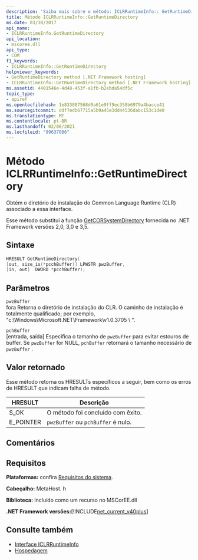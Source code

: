 ```yaml
---
description: 'Saiba mais sobre o método: ICLRRuntimeInfo:: GetRuntimeDirectory'
title: Método ICLRRuntimeInfo::GetRuntimeDirectory
ms.date: 03/30/2017
api_name:
- ICLRRuntimeInfo.GetRuntimeDirectory
api_location:
- mscoree.dll
api_type:
- COM
f1_keywords:
- ICLRRuntimeInfo::GetRuntimeDirectory
helpviewer_keywords:
- GetRuntimeDirectory method [.NET Framework hosting]
- ICLRRuntimeInfo::GetRuntimeDirectory method [.NET Framework hosting]
ms.assetid: 4401546e-4d48-453f-a1fb-b2ebda54df5c
topic_type:
- apiref
ms.openlocfilehash: 1e833887568d0a61e9ff9ec358b6979a4bacce41
ms.sourcegitcommit: ddf7edb67715a5b9a45e3dd44536dabc153c1de0
ms.translationtype: MT
ms.contentlocale: pt-BR
ms.lasthandoff: 02/06/2021
ms.locfileid: "99637086"
---
```

# <a name="iclrruntimeinfogetruntimedirectory-method"></a>Método ICLRRuntimeInfo::GetRuntimeDirectory

Obtém o diretório de instalação do Common Language Runtime (CLR) associado a essa interface.  
  
 Esse método substitui a função [GetCORSystemDirectory](getcorsystemdirectory-function.md) fornecida no .NET Framework versões 2,0, 3,0 e 3,5.  
  
## <a name="syntax"></a>Sintaxe  
  
```cpp  
HRESULT GetRuntimeDirectory(  
[out, size_is(*pcchBuffer)] LPWSTR pwzBuffer,  
[in, out]  DWORD *pcchBuffer);  
```  
  
## <a name="parameters"></a>Parâmetros  

 `pwzBuffer`  
 fora Retorna o diretório de instalação do CLR. O caminho de instalação é totalmente qualificado; por exemplo, "c:\Windows\Microsoft.NET\Framework\v1.0.3705 \\ ".  
  
 `pchBuffer`  
 [entrada, saída] Especifica o tamanho de `pwzBuffer` para evitar estouros de buffer. Se `pwzBuffer` for NULL, `pchBuffer` retornará o tamanho necessário de `pwzBuffer` .  
  
## <a name="return-value"></a>Valor retornado  

 Esse método retorna os HRESULTs específicos a seguir, bem como os erros de HRESULT que indicam falha de método.  
  
|HRESULT|Descrição|  
|-------------|-----------------|  
|S_OK|O método foi concluído com êxito.|  
|E_POINTER|`pwzBuffer` ou `pchBuffer` é nulo.|  
  
## <a name="remarks"></a>Comentários  
  
## <a name="requirements"></a>Requisitos  

 **Plataformas:** confira [Requisitos do sistema](../../get-started/system-requirements.md).  
  
 **Cabeçalho:** MetaHost. h  
  
 **Biblioteca:** Incluído como um recurso no MSCorEE.dll  
  
 **.NET Framework versões:**[!INCLUDE[net_current_v40plus](../../../../includes/net-current-v40plus-md.md)]  
  
## <a name="see-also"></a>Consulte também

- [Interface ICLRRuntimeInfo](iclrruntimeinfo-interface.md)
- [Hospedagem](index.md)
